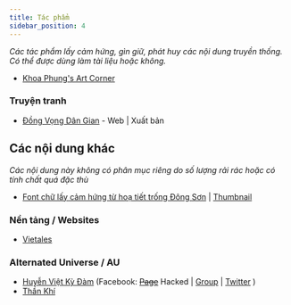 ```yaml
---
title: Tác phẩm
sidebar_position: 4
---
```


_Các tác phẩm lấy cảm hứng, gìn giữ, phát huy các nội dung truyền thống. Có thể được dùng làm tài liệu hoặc không._

- [Khoa Phung's Art Corner](https://www.facebook.com/profile.php?id=100092158263628)

### Truyện tranh

- [Đồng Vọng Dân Gian](https://www.facebook.com/EchoesofTheFolks) - Web | Xuất bản

## Các nội dung khác

_Các nội dung này không có phân mục riêng do số lượng rải rác hoặc có tính chất quá đặc thù_

- [Font chữ lấy cảm hứng từ hoạ tiết trống Đông Sơn](https://www.facebook.com/graphicdesignVLU/videos/1371043146809379/) | [Thumbnail](img\font-dong-son.png)

### Nền tảng / Websites

- [Vietales](https://vietales.vn)

### Alternated Universe / AU

- [Huyễn Việt Kỳ Đàm](contents/au#hvkd) (Facebook: ~~[Page](https://www.facebook.com/macylaitranghuyenvietkydam)~~ Hacked | [Group](https://www.facebook.com/groups/huyenvietkydam) | [Twitter](https://twitter.com/HuyenVietkydam) )
- [Thần Khí](contents/au#thần-khí)
